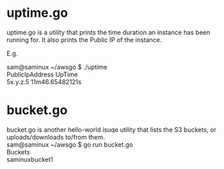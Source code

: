# uptime.go
uptime.go  is a utility that prints the time duration an instance has been running for.  It also prints the Public IP of the instance.  
  
E.g.  

sam@saminux ~/awsgo $ ./uptime  
PublicIpAddress         UpTime  
5x.y.z.5                11m46.65482121s  
  
# bucket.go  
bucket.go is another hello-world isuqe utility that lists the S3 buckets, or uploads/downloads to/from them.   
sam@saminux ~/awsgo $ go run bucket.go  
Buckets  
saminuxbucket1  

